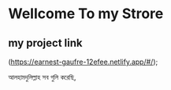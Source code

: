 # Wellcome To my Strore




## my project link
(https://earnest-gaufre-12efee.netlify.app/#/);

আলহামদুলিল্লাহ সব গুলি করেছি, 
